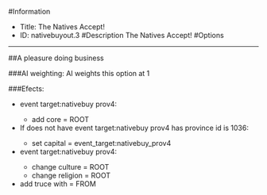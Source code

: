#Information
 - Title: The Natives Accept!
 - ID: nativebuyout.3
#Description
The Natives Accept!
#Options

___
##A pleasure doing business

###AI weighting:
AI weights this option at 1


###Efects:<ul><li>event target:nativebuy prov4:</li><ul><li>add core = ROOT</li></ul><li>If does not have event target:nativebuy prov4 has province id is 1036:</li><ul><li>set capital = event_target:nativebuy_prov4</li></ul><li>event target:nativebuy prov4:</li><ul><li>change culture = ROOT</li><li>change religion = ROOT</li></ul><li>add truce with = FROM</li></ul>
